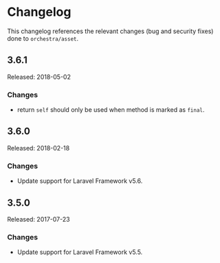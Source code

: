 # Changelog

This changelog references the relevant changes (bug and security fixes) done to `orchestra/asset`.

## 3.6.1

Released: 2018-05-02

### Changes

* return `self` should only be used when method is marked as `final`.

## 3.6.0

Released: 2018-02-18

### Changes

* Update support for Laravel Framework v5.6.

## 3.5.0

Released: 2017-07-23

### Changes

* Update support for Laravel Framework v5.5.
